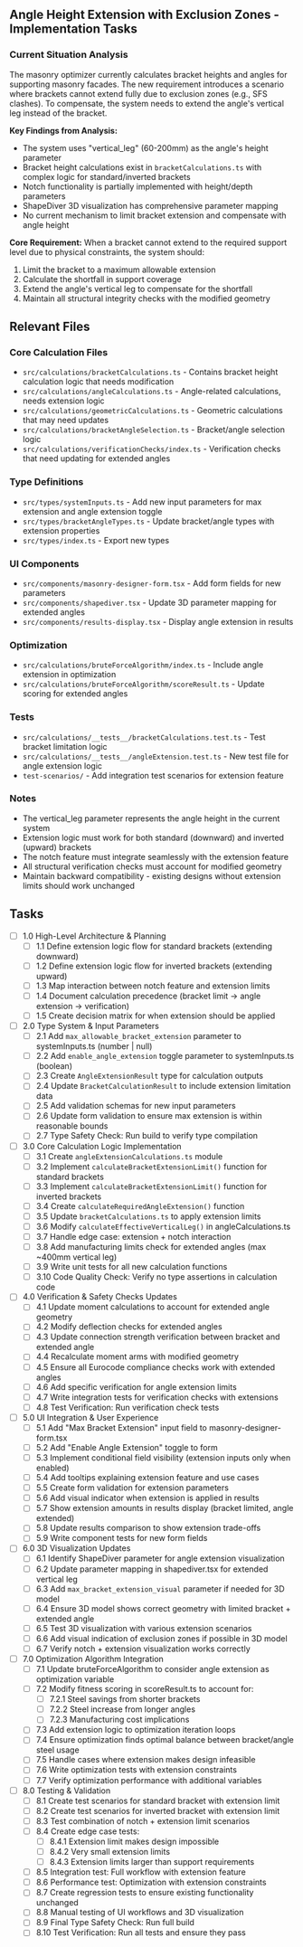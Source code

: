 ## Angle Height Extension with Exclusion Zones - Implementation Tasks

### Current Situation Analysis

The masonry optimizer currently calculates bracket heights and angles for supporting masonry facades. The new requirement introduces a scenario where brackets cannot extend fully due to exclusion zones (e.g., SFS clashes). To compensate, the system needs to extend the angle's vertical leg instead of the bracket.

**Key Findings from Analysis:**
- The system uses "vertical_leg" (60-200mm) as the angle's height parameter
- Bracket height calculations exist in `bracketCalculations.ts` with complex logic for standard/inverted brackets
- Notch functionality is partially implemented with height/depth parameters
- ShapeDiver 3D visualization has comprehensive parameter mapping
- No current mechanism to limit bracket extension and compensate with angle height

**Core Requirement:**
When a bracket cannot extend to the required support level due to physical constraints, the system should:
1. Limit the bracket to a maximum allowable extension
2. Calculate the shortfall in support coverage
3. Extend the angle's vertical leg to compensate for the shortfall
4. Maintain all structural integrity checks with the modified geometry

## Relevant Files

### Core Calculation Files
- `src/calculations/bracketCalculations.ts` - Contains bracket height calculation logic that needs modification
- `src/calculations/angleCalculations.ts` - Angle-related calculations, needs extension logic
- `src/calculations/geometricCalculations.ts` - Geometric calculations that may need updates
- `src/calculations/bracketAngleSelection.ts` - Bracket/angle selection logic
- `src/calculations/verificationChecks/index.ts` - Verification checks that need updating for extended angles

### Type Definitions
- `src/types/systemInputs.ts` - Add new input parameters for max extension and angle extension toggle
- `src/types/bracketAngleTypes.ts` - Update bracket/angle types with extension properties
- `src/types/index.ts` - Export new types

### UI Components
- `src/components/masonry-designer-form.tsx` - Add form fields for new parameters
- `src/components/shapediver.tsx` - Update 3D parameter mapping for extended angles
- `src/components/results-display.tsx` - Display angle extension in results

### Optimization
- `src/calculations/bruteForceAlgorithm/index.ts` - Include angle extension in optimization
- `src/calculations/bruteForceAlgorithm/scoreResult.ts` - Update scoring for extended angles

### Tests
- `src/calculations/__tests__/bracketCalculations.test.ts` - Test bracket limitation logic
- `src/calculations/__tests__/angleExtension.test.ts` - New test file for angle extension logic
- `test-scenarios/` - Add integration test scenarios for extension feature

### Notes

- The vertical_leg parameter represents the angle height in the current system
- Extension logic must work for both standard (downward) and inverted (upward) brackets
- The notch feature must integrate seamlessly with the extension feature
- All structural verification checks must account for modified geometry
- Maintain backward compatibility - existing designs without extension limits should work unchanged

## Tasks

- [ ] 1.0 High-Level Architecture & Planning
  - [ ] 1.1 Define extension logic flow for standard brackets (extending downward)
  - [ ] 1.2 Define extension logic flow for inverted brackets (extending upward)
  - [ ] 1.3 Map interaction between notch feature and extension limits
  - [ ] 1.4 Document calculation precedence (bracket limit → angle extension → verification)
  - [ ] 1.5 Create decision matrix for when extension should be applied

- [ ] 2.0 Type System & Input Parameters
  - [ ] 2.1 Add `max_allowable_bracket_extension` parameter to systemInputs.ts (number | null)
  - [ ] 2.2 Add `enable_angle_extension` toggle parameter to systemInputs.ts (boolean)
  - [ ] 2.3 Create `AngleExtensionResult` type for calculation outputs
  - [ ] 2.4 Update `BracketCalculationResult` to include extension limitation data
  - [ ] 2.5 Add validation schemas for new input parameters
  - [ ] 2.6 Update form validation to ensure max extension is within reasonable bounds
  - [ ] 2.7 Type Safety Check: Run build to verify type compilation

- [ ] 3.0 Core Calculation Logic Implementation
  - [ ] 3.1 Create `angleExtensionCalculations.ts` module
  - [ ] 3.2 Implement `calculateBracketExtensionLimit()` function for standard brackets
  - [ ] 3.3 Implement `calculateBracketExtensionLimit()` function for inverted brackets
  - [ ] 3.4 Create `calculateRequiredAngleExtension()` function
  - [ ] 3.5 Update `bracketCalculations.ts` to apply extension limits
  - [ ] 3.6 Modify `calculateEffectiveVerticalLeg()` in angleCalculations.ts
  - [ ] 3.7 Handle edge case: extension + notch interaction
  - [ ] 3.8 Add manufacturing limits check for extended angles (max ~400mm vertical leg)
  - [ ] 3.9 Write unit tests for all new calculation functions
  - [ ] 3.10 Code Quality Check: Verify no type assertions in calculation code

- [ ] 4.0 Verification & Safety Checks Updates
  - [ ] 4.1 Update moment calculations to account for extended angle geometry
  - [ ] 4.2 Modify deflection checks for extended angles
  - [ ] 4.3 Update connection strength verification between bracket and extended angle
  - [ ] 4.4 Recalculate moment arms with modified geometry
  - [ ] 4.5 Ensure all Eurocode compliance checks work with extended angles
  - [ ] 4.6 Add specific verification for angle extension limits
  - [ ] 4.7 Write integration tests for verification checks with extensions
  - [ ] 4.8 Test Verification: Run verification check tests

- [ ] 5.0 UI Integration & User Experience
  - [ ] 5.1 Add "Max Bracket Extension" input field to masonry-designer-form.tsx
  - [ ] 5.2 Add "Enable Angle Extension" toggle to form
  - [ ] 5.3 Implement conditional field visibility (extension inputs only when enabled)
  - [ ] 5.4 Add tooltips explaining extension feature and use cases
  - [ ] 5.5 Create form validation for extension parameters
  - [ ] 5.6 Add visual indicator when extension is applied in results
  - [ ] 5.7 Show extension amounts in results display (bracket limited, angle extended)
  - [ ] 5.8 Update results comparison to show extension trade-offs
  - [ ] 5.9 Write component tests for new form fields

- [ ] 6.0 3D Visualization Updates
  - [ ] 6.1 Identify ShapeDiver parameter for angle extension visualization
  - [ ] 6.2 Update parameter mapping in shapediver.tsx for extended vertical leg
  - [ ] 6.3 Add `max_bracket_extension_visual` parameter if needed for 3D model
  - [ ] 6.4 Ensure 3D model shows correct geometry with limited bracket + extended angle
  - [ ] 6.5 Test 3D visualization with various extension scenarios
  - [ ] 6.6 Add visual indication of exclusion zones if possible in 3D model
  - [ ] 6.7 Verify notch + extension visualization works correctly

- [ ] 7.0 Optimization Algorithm Integration
  - [ ] 7.1 Update bruteForceAlgorithm to consider angle extension as optimization variable
  - [ ] 7.2 Modify fitness scoring in scoreResult.ts to account for:
    - [ ] 7.2.1 Steel savings from shorter brackets
    - [ ] 7.2.2 Steel increase from longer angles
    - [ ] 7.2.3 Manufacturing cost implications
  - [ ] 7.3 Add extension logic to optimization iteration loops
  - [ ] 7.4 Ensure optimization finds optimal balance between bracket/angle steel usage
  - [ ] 7.5 Handle cases where extension makes design infeasible
  - [ ] 7.6 Write optimization tests with extension constraints
  - [ ] 7.7 Verify optimization performance with additional variables

- [ ] 8.0 Testing & Validation
  - [ ] 8.1 Create test scenarios for standard bracket with extension limit
  - [ ] 8.2 Create test scenarios for inverted bracket with extension limit
  - [ ] 8.3 Test combination of notch + extension limit scenarios
  - [ ] 8.4 Create edge case tests:
    - [ ] 8.4.1 Extension limit makes design impossible
    - [ ] 8.4.2 Very small extension limits
    - [ ] 8.4.3 Extension limits larger than support requirements
  - [ ] 8.5 Integration test: Full workflow with extension feature
  - [ ] 8.6 Performance test: Optimization with extension constraints
  - [ ] 8.7 Create regression tests to ensure existing functionality unchanged
  - [ ] 8.8 Manual testing of UI workflows and 3D visualization
  - [ ] 8.9 Final Type Safety Check: Run full build
  - [ ] 8.10 Test Verification: Run all tests and ensure they pass